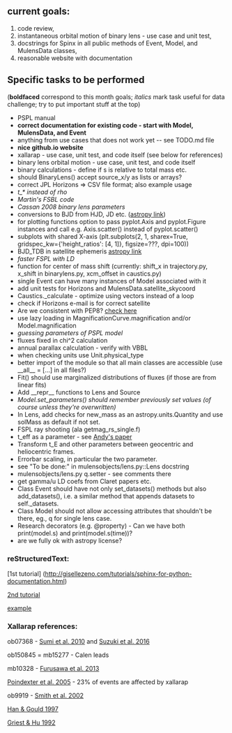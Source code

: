 ## current goals:
1. code review, 
2. instantaneous orbital motion of binary lens - use case and unit test,
3. docstrings for Spinx in all public methods of Event, Model, and MulensData classes,
4. reasonable website with documentation


## Specific tasks to be performed
(__boldfaced__ correspond to this month goals; _italics_ mark task useful for data challenge; try to put important stuff at the top)

* PSPL manual
* __correct documentation for existing code - start with Model, MulensData, and Event__
* anything from use cases that does not work yet -- see TODO.md file
* __nice github.io website__
* xallarap - use case, unit test, and code itself (see below for references)
* binary lens orbital motion - use case, unit test, and code itself
* binary calculations - define if s is relative to total mass etc.
* should BinaryLens() accept source\_x/y as lists or arrays?
* correct JPL Horizons => CSV file format; also example usage
* _t\_* instead of rho_
* _Martin's FSBL code_
* _Cassan 2008 binary lens parameters_
* conversions to BJD from HJD, JD etc. ([astropy link](http://docs.astropy.org/en/stable/time/#barycentric-and-heliocentric-light-travel-time-corrections))
* for plotting functions option to pass pyplot.Axis and pyplot.Figure instances and call e.g. Axis.scatter() instead of pyplot.scatter()
* subplots with shared X-axis (plt.subplots(2, 1, sharex=True, gridspec\_kw={'height\_ratios': [4, 1]}, figsize=???, dpi=100))
* BJD\_TDB in satellite ephemeris [astropy link](http://docs.astropy.org/en/stable/time/#barycentric-and-heliocentric-light-travel-time-corrections)
* _faster FSPL with LD_
* function for center of mass shift (currently: shift\_x in trajectory.py, x\_shift in binarylens.py, xcm\_offset in caustics.py)
* single Event can have many instances of Model associated with it
* add unit tests for Horizons and MulensData.satellite\_skycoord
* Caustics.\_calculate - optimize using vectors instead of a loop
* check if Horizons e-mail is for correct satellite
* Are we consistent with PEP8? [check here](http://pep8online.com/)
* use lazy loading in MagnificationCurve.magnification and/or Model.magnification
* _guessing parameters of PSPL model_
* fluxes fixed in chi^2 calculation
* annual parallax calculation - verify with VBBL
* when checking units use Unit.physical\_type
* better import of the module so that all main classes are accessible (use \_\_all\_\_ = [...] in all files?)
* Fit() should use marginalized distributions of fluxes (if those are from linear fits)
* Add \_\_repr\_\_ functions to Lens and Source
* _Model.set\_parameters() should remember previously set values (of course unless they're overwritten)_
* In Lens, add checks for new\_mass as an astropy.units.Quantity and
  use solMass as default if not set.
* FSPL ray shooting (ala getmag\_rs\_single.f)
* t\_eff as a parameter - see [Andy's paper](https://arxiv.org/abs/1312.6692)
* Transform t\_E and other parameters between geocentric and heliocentric frames.
* Errorbar scaling, in particular the two parameter.
* see "To be done:" in mulensobjects/lens.py::Lens docstring
* mulensobjects/lens.py q.setter - see comments there
* get gamma/u LD coefs from Claret papers etc.
* Class Event should have not only set\_datasets() methods but also add\_datasets(), i.e. a similar method that appends datasets to self.\_datasets.
* Class Model should not allow accessing attributes that shouldn't be there, eg., q for single lens case.
* Research decorators (e.g. @property) - Can we have both print(model.s) and print(model.s(time))?
* are we fully ok with astropy license?

### reStructuredText:
[1st tutorial] (http://gisellezeno.com/tutorials/sphinx-for-python-documentation.html)

[2nd tutorial](http://www.sphinx-doc.org/en/stable/rest.html)

[example](https://thomas-cokelaer.info/tutorials/sphinx/docstring_python.html)

### Xallarap references:

ob07368 - [Sumi et al. 2010](http://adsabs.harvard.edu/abs/2010ApJ...710.1641S) and [Suzuki et al. 2016](http://adsabs.harvard.edu/abs/2016ApJ...833..145S)

ob150845 = mb15277 - Calen leads

mb10328 - [Furusawa et al. 2013](http://adsabs.harvard.edu/abs/2013ApJ...779...91F)

[Poindexter et al. 2005](http://adsabs.harvard.edu/abs/2005ApJ...633..914P) - 23% of events are affected by xallarap

ob9919 - [Smith et al. 2002](http://adsabs.harvard.edu/abs/2002MNRAS.336..670S)

[Han & Gould 1997](http://adsabs.harvard.edu/abs/1997ApJ...480..196H)

[Griest & Hu 1992](http://adsabs.harvard.edu/abs/1992ApJ...397..362G)


